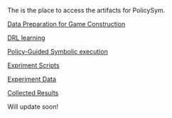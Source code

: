 The is the place to access the artifacts for PolicySym.

[Data Preparation for Game Construction]()

[DRL learning](https://github.com/zqp542375/drl_learning)

[Policy-Guided Symbolic execution]()

[Expriment Scripts]()

[Experiment Data]()

[Collected Results]()

Will update soon!

